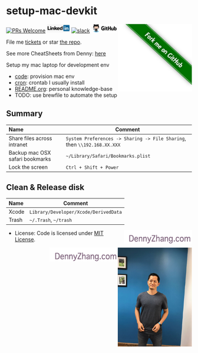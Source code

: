 # setup-mac-devkit
<a href="https://github.com/DennyZhang?tab=followers"><img align="right" width="200" height="183" src="https://raw.githubusercontent.com/USDevOps/mywechat-slack-group/master/images/fork_github.png" /></a>

[![PRs Welcome](https://img.shields.io/badge/PRs-welcome-brightgreen.svg)](http://makeapullrequest.com) [![LinkedIn](https://raw.githubusercontent.com/USDevOps/mywechat-slack-group/master/images/linkedin.png)](https://www.linkedin.com/in/dennyzhang001) <a href="https://www.dennyzhang.com/slack" target="_blank" rel="nofollow"><img src="http://slack.dennyzhang.com/badge.svg" alt="slack"/></a> [![Github](https://raw.githubusercontent.com/USDevOps/mywechat-slack-group/master/images/github.png)](https://github.com/DennyZhang)

File me [tickets](https://github.com/DennyZhang/setup-mac-devkit/issues) or star [the repo](https://github.com/DennyZhang/setup-mac-devkit).

See more CheatSheets from Denny: [here](https://github.com/topics/denny-cheatsheets)

Setup my mac laptop for development env

- [code](code): provision mac env
- [cron](cron): crontab I usually install
- [README.org](README.org): personal knowledge-base
- TODO: use brewfile to automate the setup

## Summary

| Name                            | Comment                                                                   |
| :-----------------------------  | ------------------------------------------------------------------------- |
| Share files across intranet     | `System Preferences -> Sharing -> File Sharing`, then `\\192.168.XX.XXX`  |
| Backup mac OSX safari bookmarks | `~/Library/Safari/Bookmarks.plist`                                        |
| Lock the screen                 | `Ctrl + Shift + Power`                                                    |

## Clean & Release disk

| Name      | Comment                                     |
| :-------- | ------------------------------------------- |
| Xcode     | `Library/Developer/Xcode/DerivedData`       |
| Trash     | `~/.Trash`, `~/trash`                       |

<a href="https://www.dennyzhang.com"><img align="right" width="185" height="37" src="https://raw.githubusercontent.com/USDevOps/mywechat-slack-group/master/images/dns_small.png"></a>

- License: Code is licensed under [MIT License](https://www.dennyzhang.com/wp-content/mit_license.txt).

<a href="https://www.dennyzhang.com"><img align="right" width="201" height="268" src="https://raw.githubusercontent.com/USDevOps/mywechat-slack-group/master/images/denny_201706.png"></a>

<a href="https://www.dennyzhang.com"><img align="right" src="https://raw.githubusercontent.com/USDevOps/mywechat-slack-group/master/images/dns_small.png"></a>
